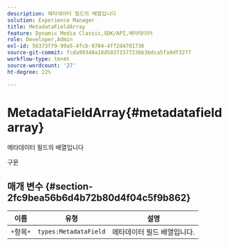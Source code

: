 ```yaml
---
description: 메타데이터 필드의 배열입니다
solution: Experience Manager
title: MetadataFieldArray
feature: Dynamic Media Classic,SDK/API,메타데이터
role: Developer,Admin
exl-id: 56373ff9-99a5-4fcb-9704-4ff2d4781736
source-git-commit: fcda99340a18d5037157723bb3bdca5fa9df3277
workflow-type: tm+mt
source-wordcount: '27'
ht-degree: 22%

---
```


# MetadataFieldArray{#metadatafieldarray}

메타데이터 필드의 배열입니다

구문

## 매개 변수 {#section-2fc9bea56b6d4b72b80d4f04c5f9b862}

| 이름 | 유형 | 설명 |
|---|---|---|
| `*`항목`*` | `types:MetadataField` | 메타데이터 필드 배열입니다. |
